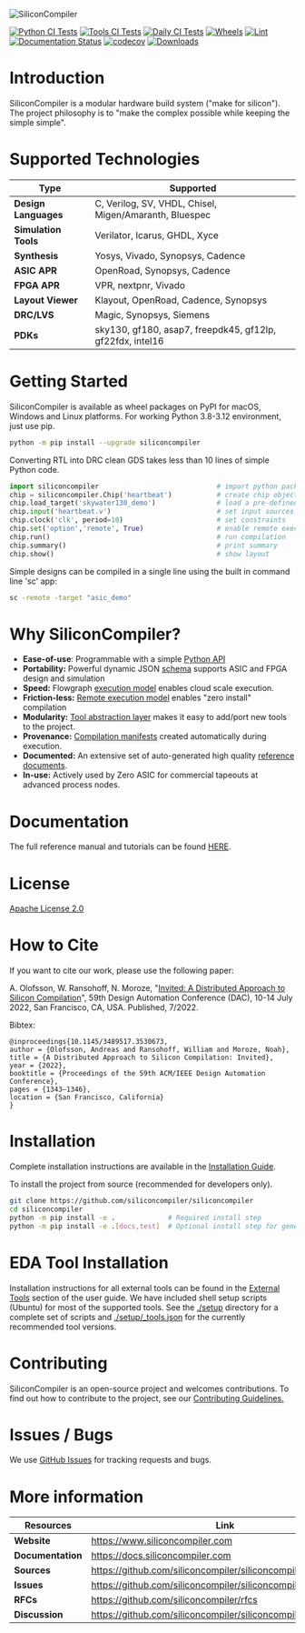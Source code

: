 ![SiliconCompiler](https://raw.githubusercontent.com/siliconcompiler/siliconcompiler/main/docs/_images/sc_logo_with_text.png)

[![Python CI Tests](https://github.com/siliconcompiler/siliconcompiler/actions/workflows/python_ci.yml/badge.svg)](https://github.com/siliconcompiler/siliconcompiler/actions/workflows/python_ci.yml)
[![Tools CI Tests](https://github.com/siliconcompiler/siliconcompiler/actions/workflows/tools_ci.yml/badge.svg)](https://github.com/siliconcompiler/siliconcompiler/actions/workflows/tools_ci.yml)
[![Daily CI Tests](https://github.com/siliconcompiler/siliconcompiler/actions/workflows/daily_ci.yml/badge.svg)](https://github.com/siliconcompiler/siliconcompiler/actions/workflows/daily_ci.yml)
[![Wheels](https://github.com/siliconcompiler/siliconcompiler/actions/workflows/wheels.yml/badge.svg?event=schedule)](https://github.com/siliconcompiler/siliconcompiler/actions/workflows/wheels.yml)
[![Lint](https://github.com/siliconcompiler/siliconcompiler/actions/workflows/lint.yml/badge.svg)](https://github.com/siliconcompiler/siliconcompiler/actions/workflows/lint.yml)
[![Documentation Status](https://readthedocs.org/projects/siliconcompiler/badge/?version=latest)](https://docs.siliconcompiler.com/en/latest/?badge=latest)
[![codecov](https://codecov.io/github/siliconcompiler/siliconcompiler/branch/main/graph/badge.svg?token=V5BQR42Q8C)](https://codecov.io/github/siliconcompiler/siliconcompiler)
[![Downloads](https://static.pepy.tech/personalized-badge/siliconcompiler?period=total&units=international_system&left_color=grey&right_color=blue&left_text=Downloads)](https://pepy.tech/project/siliconcompiler)

# Introduction

SiliconCompiler is a modular hardware build system ("make for silicon"). The project philosophy is to "make the complex possible while keeping the simple simple".

# Supported Technologies

| Type | Supported|
|------|----------|
|**Design Languages**| C, Verilog, SV, VHDL, Chisel, Migen/Amaranth, Bluespec
|**Simulation Tools**| Verilator, Icarus, GHDL, Xyce
|**Synthesis**| Yosys, Vivado, Synopsys, Cadence
|**ASIC APR**| OpenRoad, Synopsys, Cadence
|**FPGA APR**| VPR, nextpnr, Vivado
|**Layout Viewer**| Klayout, OpenRoad, Cadence, Synopsys
|**DRC/LVS**| Magic, Synopsys, Siemens
|**PDKs**| sky130, gf180, asap7, freepdk45, gf12lp, gf22fdx, intel16

# Getting Started

SiliconCompiler is available as wheel packages on PyPI for macOS, Windows and
Linux platforms. For working Python 3.8-3.12 environment, just use pip.

```sh
python -m pip install --upgrade siliconcompiler
```

Converting RTL into DRC clean GDS takes less than 10 lines of simple Python code.

```python
import siliconcompiler                             # import python package
chip = siliconcompiler.Chip('heartbeat')           # create chip object
chip.load_target('skywater130_demo')               # load a pre-defined target
chip.input('heartbeat.v')                          # set input sources
chip.clock('clk', period=10)                       # set constraints
chip.set('option','remote', True)                  # enable remote execution
chip.run()                                         # run compilation
chip.summary()                                     # print summary
chip.show()                                        # show layout
```

Simple designs can be compiled in a single line using the built in command line 'sc' app:

```sh
sc -remote -target "asic_demo"
```

# Why SiliconCompiler?

* **Ease-of-use**: Programmable with a simple [Python API](https://docs.siliconcompiler.com/en/stable/reference_manual/core_api.html)
* **Portability:** Powerful dynamic JSON [schema](https://docs.siliconcompiler.com/en/stable/reference_manual/schema.html) supports ASIC and FPGA design and simulation
* **Speed:** Flowgraph [execution model](https://docs.siliconcompiler.com/en/stable/user_guide/execution_model.html) enables cloud scale execution.
* **Friction-less:** [Remote execution model](https://docs.siliconcompiler.com/en/stable/development_guide/remote_processing.html) enables "zero install" compilation
* **Modularity:** [Tool abstraction layer](https://docs.siliconcompiler.com/en/latest/development_guide/tools.html) makes it easy to add/port new tools to the project.
* **Provenance:** [Compilation manifests](https://docs.siliconcompiler.com/en/stable/user_guide/data_model.html) created automatically during execution.
* **Documented:** An extensive set of auto-generated high quality [reference documents](https://docs.siliconcompiler.com/).
* **In-use:** Actively used by Zero ASIC for commercial tapeouts at advanced process nodes.

# Documentation

The full reference manual and tutorials can be found [HERE](https://docs.siliconcompiler.com/).

# License

[Apache License 2.0](LICENSE)

# How to Cite

If you want to cite our work, please use the following paper:

A. Olofsson, W. Ransohoff, N. Moroze, "[Invited: A Distributed Approach to Silicon Compilation](docs/papers/sc_dac2022.pdf)", 59th Design Automation Conference (DAC), 10-14 July 2022, San Francisco, CA, USA. Published, 7/2022.

Bibtex:
```
@inproceedings{10.1145/3489517.3530673,
author = {Olofsson, Andreas and Ransohoff, William and Moroze, Noah},
title = {A Distributed Approach to Silicon Compilation: Invited},
year = {2022},
booktitle = {Proceedings of the 59th ACM/IEEE Design Automation Conference},
pages = {1343–1346},
location = {San Francisco, California}
}
```



# Installation

Complete installation instructions are available in the [Installation Guide](https://docs.siliconcompiler.com/en/stable/user_guide/installation.html).

To install the project from source (recommended for developers only).

```bash
git clone https://github.com/siliconcompiler/siliconcompiler
cd siliconcompiler
python -m pip install -e .             # Required install step
python -m pip install -e .[docs,test]  # Optional install step for generating docs and running tests
```

# EDA Tool Installation

Installation instructions for all external tools can be found in the
[External Tools](https://docs.siliconcompiler.com/en/stable/user_guide/installation.html#external-tools) section
of the user guide. We have included shell setup scripts (Ubuntu) for most of the supported tools.
See the [./setup](./setup) directory for a complete set of scripts and [./setup/_tools.json](./setup/_tools.json) for the currently recommended tool versions.

# Contributing

SiliconCompiler is an open-source project and welcomes contributions. To find out
how to contribute to the project, see our
[Contributing Guidelines.](./CONTRIBUTING.md)

# Issues / Bugs

We use [GitHub Issues](https://github.com/siliconcompiler/siliconcompiler/issues)
for tracking requests and bugs.

# More information

| Resources | Link|
|-----------|-----|
| **Website**|  https://www.siliconcompiler.com
| **Documentation**|  https://docs.siliconcompiler.com
| **Sources**|  https://github.com/siliconcompiler/siliconcompiler
| **Issues**|  https://github.com/siliconcompiler/siliconcompiler/issues
| **RFCs**|  https://github.com/siliconcompiler/rfcs
| **Discussion**| https://github.com/siliconcompiler/siliconcompiler/discussions
